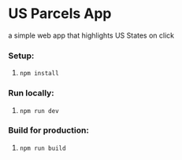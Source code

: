 # US Parcels App
a simple web app that highlights US States on click

### Setup:
1. `npm install`

### Run locally:
1. `npm run dev`

### Build for production:
1. `npm run build`
